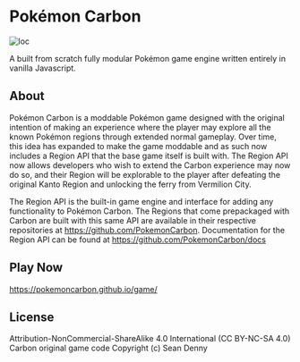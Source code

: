 # Pokémon Carbon

![loc](https://tokei.rs/b1/github/pokemoncarbon/game)

A built from scratch fully modular Pokémon game engine written entirely in vanilla Javascript.

## About
Pokémon Carbon is a moddable Pokémon game designed with the original intention of making an experience where the player may explore all the known Pokémon regions through extended normal gameplay. Over time, this idea has expanded to make the game moddable and as such now includes a Region API that the base game itself is built with. The Region API now allows developers who wish to extend the Carbon experience may now do so, and their Region will be explorable to the player after defeating the original Kanto Region and unlocking the ferry from Vermilion City.

The Region API is the built-in game engine and interface for adding any functionality to Pokémon Carbon. The Regions that come prepackaged with Carbon are built with this same API are available in their respective repositories at https://github.com/PokemonCarbon. Documentation for the Region API can be found at https://github.com/PokemonCarbon/docs

## Play Now
https://pokemoncarbon.github.io/game/

## License
Attribution-NonCommercial-ShareAlike 4.0 International (CC BY-NC-SA 4.0)  
Carbon original game code Copyright (c) Sean Denny
